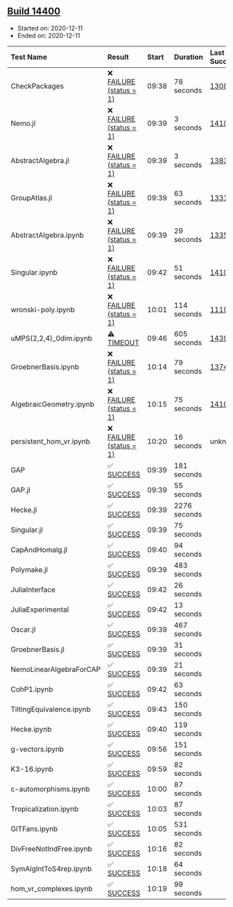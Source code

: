 ## [Build 14400](https://oscarci.mathematik.uni-kl.de/job/oscar/14400/)

* Started on: 2020-12-11
* Ended on: 2020-12-11

| Test Name    | Result | Start | Duration | Last Success | First Failure |
|:-------------|:-------|:------|:---------|:-------------|:--------------|
| CheckPackages | ❌ [FAILURE (status = 1)](https://oscarci.mathematik.uni-kl.de/job/oscar/14400/artifact/logs/build-14400/CheckPackages.log) | 09:38 | 78 seconds | [13085](https://oscarci.mathematik.uni-kl.de/job/oscar/13085/) | [13086](https://oscarci.mathematik.uni-kl.de/job/oscar/13086/) |
| Nemo.jl | ❌ [FAILURE (status = 1)](https://oscarci.mathematik.uni-kl.de/job/oscar/14400/artifact/logs/build-14400/Nemo.jl.log) | 09:39 | 3 seconds | [14101](https://oscarci.mathematik.uni-kl.de/job/oscar/14101/) | [14102](https://oscarci.mathematik.uni-kl.de/job/oscar/14102/) |
| AbstractAlgebra.jl | ❌ [FAILURE (status = 1)](https://oscarci.mathematik.uni-kl.de/job/oscar/14400/artifact/logs/build-14400/AbstractAlgebra.jl.log) | 09:39 | 3 seconds | [13837](https://oscarci.mathematik.uni-kl.de/job/oscar/13837/) | [13838](https://oscarci.mathematik.uni-kl.de/job/oscar/13838/) |
| GroupAtlas.jl | ❌ [FAILURE (status = 1)](https://oscarci.mathematik.uni-kl.de/job/oscar/14400/artifact/logs/build-14400/GroupAtlas.jl.log) | 09:39 | 63 seconds | [13311](https://oscarci.mathematik.uni-kl.de/job/oscar/13311/) | [13312](https://oscarci.mathematik.uni-kl.de/job/oscar/13312/) |
| AbstractAlgebra.ipynb | ❌ [FAILURE (status = 1)](https://oscarci.mathematik.uni-kl.de/job/oscar/14400/artifact/logs/build-14400/AbstractAlgebra.ipynb.log) | 09:39 | 29 seconds | [13355](https://oscarci.mathematik.uni-kl.de/job/oscar/13355/) | [13356](https://oscarci.mathematik.uni-kl.de/job/oscar/13356/) |
| Singular.ipynb | ❌ [FAILURE (status = 1)](https://oscarci.mathematik.uni-kl.de/job/oscar/14400/artifact/logs/build-14400/Singular.ipynb.log) | 09:42 | 51 seconds | [14101](https://oscarci.mathematik.uni-kl.de/job/oscar/14101/) | [14102](https://oscarci.mathematik.uni-kl.de/job/oscar/14102/) |
| wronski-poly.ipynb | ❌ [FAILURE (status = 1)](https://oscarci.mathematik.uni-kl.de/job/oscar/14400/artifact/logs/build-14400/wronski-poly.ipynb.log) | 10:01 | 114 seconds | [11192](https://oscarci.mathematik.uni-kl.de/job/oscar/11192/) | [11193](https://oscarci.mathematik.uni-kl.de/job/oscar/11193/) |
| uMPS(2,2,4)_0dim.ipynb | ⚠ [TIMEOUT](https://oscarci.mathematik.uni-kl.de/job/oscar/14400/artifact/logs/build-14400/uMPS-2-2-4-_0dim.ipynb.log) | 09:46 | 605 seconds | [14399](https://oscarci.mathematik.uni-kl.de/job/oscar/14399/) | [14400](https://oscarci.mathematik.uni-kl.de/job/oscar/14400/) |
| GroebnerBasis.ipynb | ❌ [FAILURE (status = 1)](https://oscarci.mathematik.uni-kl.de/job/oscar/14400/artifact/logs/build-14400/GroebnerBasis.ipynb.log) | 10:14 | 79 seconds | [13748](https://oscarci.mathematik.uni-kl.de/job/oscar/13748/) | [13749](https://oscarci.mathematik.uni-kl.de/job/oscar/13749/) |
| AlgebraicGeometry.ipynb | ❌ [FAILURE (status = 1)](https://oscarci.mathematik.uni-kl.de/job/oscar/14400/artifact/logs/build-14400/AlgebraicGeometry.ipynb.log) | 10:15 | 75 seconds | [14101](https://oscarci.mathematik.uni-kl.de/job/oscar/14101/) | [14102](https://oscarci.mathematik.uni-kl.de/job/oscar/14102/) |
| persistent_hom_vr.ipynb | ❌ [FAILURE (status = 1)](https://oscarci.mathematik.uni-kl.de/job/oscar/14400/artifact/logs/build-14400/persistent_hom_vr.ipynb.log) | 10:20 | 16 seconds | unknown | unknown |
| GAP | ✅ [SUCCESS](https://oscarci.mathematik.uni-kl.de/job/oscar/14400/artifact/logs/build-14400/GAP.log) | 09:39 | 181 seconds |  |  |
| GAP.jl | ✅ [SUCCESS](https://oscarci.mathematik.uni-kl.de/job/oscar/14400/artifact/logs/build-14400/GAP.jl.log) | 09:39 | 55 seconds |  |  |
| Hecke.jl | ✅ [SUCCESS](https://oscarci.mathematik.uni-kl.de/job/oscar/14400/artifact/logs/build-14400/Hecke.jl.log) | 09:39 | 2276 seconds |  |  |
| Singular.jl | ✅ [SUCCESS](https://oscarci.mathematik.uni-kl.de/job/oscar/14400/artifact/logs/build-14400/Singular.jl.log) | 09:39 | 75 seconds |  |  |
| CapAndHomalg.jl | ✅ [SUCCESS](https://oscarci.mathematik.uni-kl.de/job/oscar/14400/artifact/logs/build-14400/CapAndHomalg.jl.log) | 09:40 | 94 seconds |  |  |
| Polymake.jl | ✅ [SUCCESS](https://oscarci.mathematik.uni-kl.de/job/oscar/14400/artifact/logs/build-14400/Polymake.jl.log) | 09:39 | 483 seconds |  |  |
| JuliaInterface | ✅ [SUCCESS](https://oscarci.mathematik.uni-kl.de/job/oscar/14400/artifact/logs/build-14400/JuliaInterface.log) | 09:42 | 26 seconds |  |  |
| JuliaExperimental | ✅ [SUCCESS](https://oscarci.mathematik.uni-kl.de/job/oscar/14400/artifact/logs/build-14400/JuliaExperimental.log) | 09:42 | 13 seconds |  |  |
| Oscar.jl | ✅ [SUCCESS](https://oscarci.mathematik.uni-kl.de/job/oscar/14400/artifact/logs/build-14400/Oscar.jl.log) | 09:39 | 467 seconds |  |  |
| GroebnerBasis.jl | ✅ [SUCCESS](https://oscarci.mathematik.uni-kl.de/job/oscar/14400/artifact/logs/build-14400/GroebnerBasis.jl.log) | 09:39 | 31 seconds |  |  |
| NemoLinearAlgebraForCAP | ✅ [SUCCESS](https://oscarci.mathematik.uni-kl.de/job/oscar/14400/artifact/logs/build-14400/NemoLinearAlgebraForCAP.log) | 09:39 | 21 seconds |  |  |
| CohP1.ipynb | ✅ [SUCCESS](https://oscarci.mathematik.uni-kl.de/job/oscar/14400/artifact/logs/build-14400/CohP1.ipynb.log) | 09:42 | 63 seconds |  |  |
| TiltingEquivalence.ipynb | ✅ [SUCCESS](https://oscarci.mathematik.uni-kl.de/job/oscar/14400/artifact/logs/build-14400/TiltingEquivalence.ipynb.log) | 09:43 | 150 seconds |  |  |
| Hecke.ipynb | ✅ [SUCCESS](https://oscarci.mathematik.uni-kl.de/job/oscar/14400/artifact/logs/build-14400/Hecke.ipynb.log) | 09:40 | 119 seconds |  |  |
| g-vectors.ipynb | ✅ [SUCCESS](https://oscarci.mathematik.uni-kl.de/job/oscar/14400/artifact/logs/build-14400/g-vectors.ipynb.log) | 09:56 | 151 seconds |  |  |
| K3-16.ipynb | ✅ [SUCCESS](https://oscarci.mathematik.uni-kl.de/job/oscar/14400/artifact/logs/build-14400/K3-16.ipynb.log) | 09:59 | 82 seconds |  |  |
| c-automorphisms.ipynb | ✅ [SUCCESS](https://oscarci.mathematik.uni-kl.de/job/oscar/14400/artifact/logs/build-14400/c-automorphisms.ipynb.log) | 10:00 | 87 seconds |  |  |
| Tropicalization.ipynb | ✅ [SUCCESS](https://oscarci.mathematik.uni-kl.de/job/oscar/14400/artifact/logs/build-14400/Tropicalization.ipynb.log) | 10:03 | 87 seconds |  |  |
| GITFans.ipynb | ✅ [SUCCESS](https://oscarci.mathematik.uni-kl.de/job/oscar/14400/artifact/logs/build-14400/GITFans.ipynb.log) | 10:05 | 531 seconds |  |  |
| DivFreeNotIndFree.ipynb | ✅ [SUCCESS](https://oscarci.mathematik.uni-kl.de/job/oscar/14400/artifact/logs/build-14400/DivFreeNotIndFree.ipynb.log) | 10:16 | 82 seconds |  |  |
| SymAlgIntToS4rep.ipynb | ✅ [SUCCESS](https://oscarci.mathematik.uni-kl.de/job/oscar/14400/artifact/logs/build-14400/SymAlgIntToS4rep.ipynb.log) | 10:18 | 64 seconds |  |  |
| hom_vr_complexes.ipynb | ✅ [SUCCESS](https://oscarci.mathematik.uni-kl.de/job/oscar/14400/artifact/logs/build-14400/hom_vr_complexes.ipynb.log) | 10:19 | 99 seconds |  |  |
